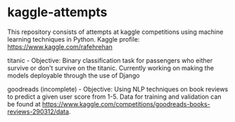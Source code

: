 # kaggle-attempts
This repository consists of attempts at kaggle competitions using machine learning techniques in Python. Kaggle profile: https://www.kaggle.com/rafehrehan


titanic - Objective: Binary classification task for passengers who either survive or don't survive on the titanic. Currently working on making the models deployable through the use of Django 

goodreads (incomplete) - Objective: Using NLP techniques on book reviews to predict a given user score from 1-5. Data for training and validation can be found at https://www.kaggle.com/competitions/goodreads-books-reviews-290312/data.
